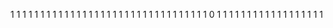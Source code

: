 1
1
1
1
1
1
1
1
1
1
1
1
1
1
1
1
1
1
1
1
1
1
1
1
1
1
1
1
1
1
1
1
1
0
1
1
1
1
1
1
1
1
1
1
1
1
1
1
1
1
1
1